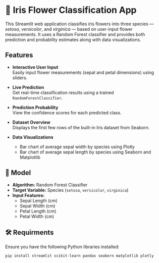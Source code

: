# 🌸 Iris Flower Classification App

This Streamlit web application classifies iris flowers into three species — *setosa*, *versicolor*, and *virginica* — based on user-input flower measurements. It uses a Random Forest classifier and provides both prediction and probability estimates along with data visualizations.

##  Features

- **Interactive User Input**  
  Easily input flower measurements (sepal and petal dimensions) using sliders.

- **Live Prediction**  
  Get real-time classification results using a trained `RandomForestClassifier`.

- **Prediction Probability**  
  View the confidence scores for each predicted class.

- **Dataset Overview**  
  Displays the first few rows of the built-in Iris dataset from Seaborn.

- **Data Visualizations**  
  - Bar chart of average sepal width by species using Plotly  
  - Bar chart of average sepal length by species using Seaborn and Matplotlib

## 🧠 Model

- **Algorithm:** Random Forest Classifier  
- **Target Variable:** Species (`setosa`, `versicolor`, `virginica`)  
- **Input Features:**  
  - Sepal Length (cm)  
  - Sepal Width (cm)  
  - Petal Length (cm)  
  - Petal Width (cm)

## 🛠️ Requirments

Ensure you have the following Python libraries installed:

```bash
pip install streamlit scikit-learn pandas seaborn matplotlib plotly
